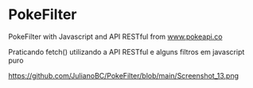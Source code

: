 # PokeFilter
PokeFilter with Javascript and API RESTful from www.pokeapi.co

Praticando fetch() utilizando a API RESTful e alguns filtros em javascript puro

https://github.com/JulianoBC/PokeFilter/blob/main/Screenshot_13.png
